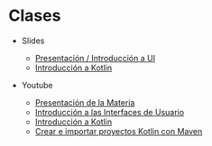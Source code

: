 # Clases

* Slides
  - [Presentación / Introducción a UI](01.%20Presentacion%20-%20Introduccion%20a%20UI.pdf)
  - [Introducción a Kotlin](02.%20Kotlin.pdf)

* Youtube
  - [Presentación de la Materia](https://www.youtube.com/watch?v=f3sJ6HEKZmE)
  - [Introducción a las Interfaces de Usuario](https://www.youtube.com/watch?v=sPJPUU9SxH8)
  - [Introducción a Kotlin](https://www.youtube.com/watch?v=bE3lZgciDO4&t=3542s)
  - [Crear e importar proyectos Kotlin con Maven](https://www.youtube.com/watch?v=4zVsbwi5nxU)
